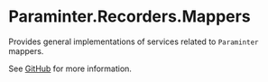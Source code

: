 # Paraminter.Recorders.Mappers

Provides general implementations of services related to `Paraminter` mappers.

See [GitHub](https://github.com/Paraminter/Paraminter.Recorders.Mappers) for more information.